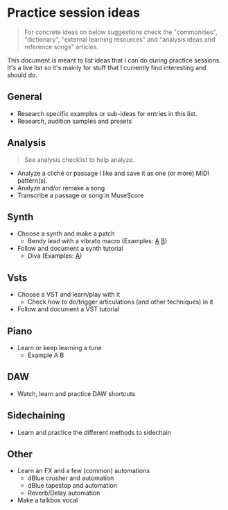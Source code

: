 # Practice session ideas
> For concrete ideas on below suggestions check the "commonities", "dictionary", "external learning resources" and "analysis ideas and reference songs" articles.

This document is meant to list ideas that I can do during practice sessions. It's a live list so it's mainly for stuff that I currently find interesting and should do.

## General
- Research specific examples or sub-ideas for entries in this list.
- Research, audition samples and presets

## Analysis
> See analysis checklist to help analyze.

- Analyze a cliché or passage I like and save it as one (or more) MIDI pattern(s).
- Analyze and/or remake a song
- Transcribe a passage or song in MuseScore
 
## Synth
- Choose a synth and make a patch
  - Bendy lead with a vibrato macro (Examples: [A](#) [B](#))
- Follow and document a synth tutorial
  - Diva (Examples: [A](https://www.youtube.com/watch?v=2f0gBVX2zS4))

## Vsts
- Choose a VST and learn/play with it
  - Check how to do/trigger articulations (and other techniques) in it
- Follow and document a VST tutorial

## Piano
- Learn or keep learning a tune
  - Example A B

## DAW
- Watch, learn and practice DAW shortcuts

## Sidechaining
- Learn and practice the different methods to sidechain

## Other
- Learn an FX and a few (common) automations
  - dBlue crusher and automation
  - dBlue tapestop and automation
  - Reverb/Delay automation
- Make a talkbox vocal
